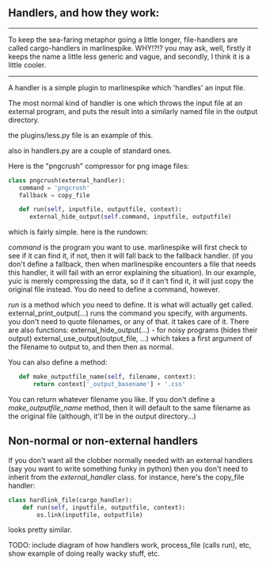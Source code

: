 ## Handlers, and how they work:
---

To keep the sea-faring metaphor going a little longer, file-handlers are called
cargo-handlers in marlinespike.  WHY!?!? you may ask, well, firstly it keeps
the name a little less generic and vague, and secondly, I think it is a little
cooler.

---


A handler is a simple plugin to marlinespike which 'handles' an input file.

The most normal kind of handler is one which throws the input file at an external
program, and puts the result into a similarly named file in the output directory.

the plugins/less.py file is an example of this.

also in handlers.py are a couple of standard ones.

Here is the "pngcrush" compressor for png image files:

```python
class pngcrush(external_handler):
   command = 'pngcrush'
   fallback = copy_file

   def run(self, inputfile, outputfile, context):
      external_hide_output(self.command, inputfile, outputfile)
```

which is fairly simple.  here is the rundown:

*command* is the program you want to use.  marlinespike will first check to see if it can find it,
  if not, then it will fall back to the fallback handler. (if you don't define a fallback, then
  when marlinespike encounters a file that needs this handler, it will fail with an error explaining
  the situation).  In our example, yuic is merely compressing the data, so if it can't find it,
  it will just copy the original file instead.  You do need to define a command, however.

*run* is a method which you need to define. It is what will actually get called.
  external_print_output(...) runs the command you specify, with arguments.  you don't need to quote
  filenames, or any of that.  it takes care of it.  There are also functions:
  external_hide_output(...) - for noisy programs (hides their output)
  external_use_output(output_file, ...) which takes a first argument of the filename to 
  output to, and then then as normal.

You can also define a method:

```python
   def make_outputfile_name(self, filename, context):
       return context['_output_basename'] + '.css'
```

You can return whatever filename you like.  If you don't define a *make_outputfile_name* method,
then it will default to the same filename as the original file (although, it'll be in the output directory...)

## Non-normal or non-external handlers

If you don't want all the clobber normally needed with an external handlers (say you 
want to write something funky in python) then you don't need to inherit from the 
*external_handler* class.  for instance, here's the copy_file handler:

```python
class hardlink_file(cargo_handler):
    def run(self, inputfile, outputfile, context):
        os.link(inputfile, outputfile)
```

looks pretty similar.  

TODO: include diagram of how handlers work, process_file (calls run), etc, show example of 
doing really wacky stuff, etc.

